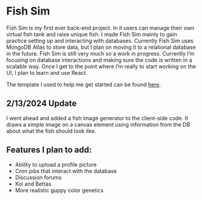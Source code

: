 # Fish Sim

Fish Sim is my first ever back-end project. In it users can manage their own virtual fish tank and raise unique fish. I made Fish Sim mainly to gain practice setting up and interacting with databases. Currently Fish Sim uses MongoDB Atlas to store data, but I plan on moving it to a relational database in the future.
Fish Sim is still very much so a work in progress. Currently I’m focusing on database interactions and making sure the code is written in a scalable way. Once I get to the point where I’m really to start working on the UI, I plan to learn and use React.

The template I used to help me get started can be found [here](https://github.com/100devs/todo-mvc-auth-local).

## 2/13/2024 Update 
I went ahead and added a fish image generator to the client-side code. It draws a simple image on a canvas element using information from the DB about what the fish should look like. 

## Features I plan to add:
- Ability to upload a profile picture
- Cron jobs that interact with the database
- Discussion forums
- Koi and Bettas
- More realistic guppy color genetics
